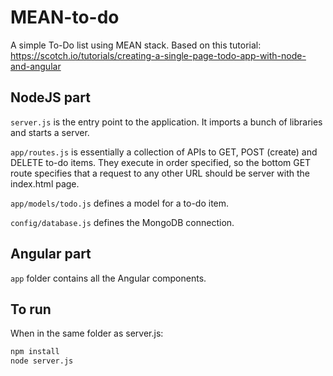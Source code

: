 # MEAN-to-do
A simple To-Do list using MEAN stack.
Based on this tutorial:
https://scotch.io/tutorials/creating-a-single-page-todo-app-with-node-and-angular

## NodeJS part
`server.js` is the entry point to the application. It imports a bunch of libraries and starts a server.

`app/routes.js` is essentially a collection of APIs to GET, POST (create) and DELETE to-do items. They execute in order specified, so the bottom GET route specifies that a request to any other URL should be server with the index.html page.

`app/models/todo.js` defines a model for a to-do item.

`config/database.js` defines the MongoDB connection.

## Angular part
`app` folder contains all the Angular components. 

## To run
When in the same folder as server.js:
```bash
npm install
node server.js
```
